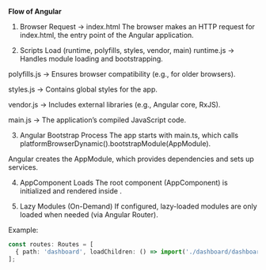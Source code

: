 **Flow of Angular**
1. Browser Request → index.html
The browser makes an HTTP request for index.html, the entry point of the Angular application.

2. Scripts Load (runtime, polyfills, styles, vendor, main)
runtime.js → Handles module loading and bootstrapping.

polyfills.js → Ensures browser compatibility (e.g., for older browsers).

styles.js → Contains global styles for the app.

vendor.js → Includes external libraries (e.g., Angular core, RxJS).

main.js → The application’s compiled JavaScript code.

3. Angular Bootstrap Process
The app starts with main.ts, which calls platformBrowserDynamic().bootstrapModule(AppModule).

Angular creates the AppModule, which provides dependencies and sets up services.

4. AppComponent Loads
The root component (AppComponent) is initialized and rendered inside <app-root></app-root>.

5. Lazy Modules (On-Demand)
If configured, lazy-loaded modules are only loaded when needed (via Angular Router).

Example:

```typescript
const routes: Routes = [
  { path: 'dashboard', loadChildren: () => import('./dashboard/dashboard.module').then(m => m.DashboardModule) }
];
```